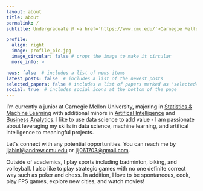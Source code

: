 ```yaml
---
layout: about
title: about
permalink: /
subtitle: Undergraduate @ <a href='https://www.cmu.edu/'>Carnegie Mellon Univeristy </a>

profile:
  align: right
  image: profile_pic.jpg
  image_circular: false # crops the image to make it circular
  more_info: >

news: false  # includes a list of news items
latest_posts: false  # includes a list of the newest posts
selected_papers: false # includes a list of papers marked as "selected={true}"
social: true  # includes social icons at the bottom of the page
---
```


I’m currently a junior at Carnegie Mellon University, majoring in [Statistics & Machine Learning](http://coursecatalog.web.cmu.edu/schools-colleges/dietrichcollegeofhumanitiesandsocialsciences/departmentofstatistics/#statsmltext) with additional minors in [Artifical Intelligence](https://www.cs.cmu.edu/bs-in-artificial-intelligence/minor) and [Business Analytics](https://www.cmu.edu/tepper/programs/undergraduate-business/curriculum/majors-and-minors.html). I like to use data science to add value - I am passionate about leveraging my skills in data science, machine learning, and artifical intelligence to meaningful projects. 

Let's connect with any potential opportunities. You can reach me by [jiabinl@andrew.cmu.edu](mailto:“jiabinl@andrew.cmu.edu") or [lij061703@gmail.com](mailto:“lij061703@gmail.com").

Outside of academics, I play sports including badminton, biking, and volleyball. I also like to play strategic games with no one definite correct way such as poker and chess. In addition, I love to be spontaneous, cook, play FPS games, explore new cities, and watch movies!